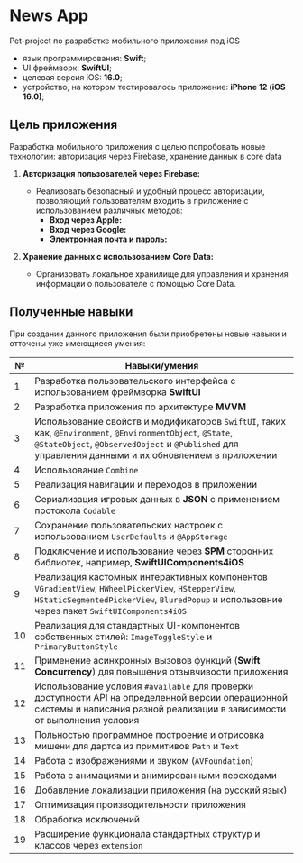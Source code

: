 # News App

Pet-project по разработке мобильного приложения под iOS
- язык программирования: **Swift**;
- UI фреймворк: **SwiftUI**;
- целевая версия iOS: **16.0**;
- устройство, на котором тестировалось приложение: **iPhone 12 (iOS 16.0)**;


## Цель приложения
Разработка мобильного приложения с целью попробовать новые технологии: авторизация через Firebase, хранение данных в core data

1. **Авторизация пользователей через Firebase:**
   - Реализовать безопасный и удобный процесс авторизации, позволяющий пользователям входить в приложение с использованием различных методов:
     - **Вход через Apple:**
     - **Вход через Google:**
     - **Электронная почта и пароль:** 

2. **Хранение данных с использованием Core Data:**
   - Организовать локальное хранилище для управления и хранения информации о пользователе с помощью Core Data.

## Полученные навыки
При создании данного приложения были приобретены новые навыки и отточены уже имеющиеся умения:

| № | Навыки/умения|
|---|---|
| 1| Разработка пользовательского интерфейса с использованием фреймворка **SwiftUI**|
| 2| Разработка приложения по архитектуре **MVVM**|
| 3| Использование свойств и модификаторов `SwiftUI`, таких как, `@Environment`, `@EnvironmentObject`, `@State`, `@StateObject`, `@ObservedObject` и `@Published` для управления данными и их обновлением в приложении|
| 4| Использование `Combine`|
| 5| Реализация навигации и переходов в приложении|
| 6| Сериализация игровых данных в **JSON** с применением протокола `Codable`|
| 7| Сохранение пользовательских настроек с использованием `UserDefaults` и `@AppStorage`|
| 8| Подключение и использование через **SPM** сторонних библиотек, например, **SwiftUIComponents4iOS**|
| 9| Реализация кастомных интерактивных компонентов `VGradientView`, `HWheelPickerView`, `HStepperView`, `HStaticSegmentedPickerView`, `BluredPopup` и использовние через пакет `SwiftUIComponents4iOS`|
|10| Реализация для стандартных UI-компонентов собственных стилей: `ImageToggleStyle` и `PrimaryButtonStyle`|
|11| Применение асинхронных вызовов функций (**Swift Concurrency**) для повышения отзывчивости приложения|
|12| Использование условия `#available` для проверки доступности API на определенной версии операционной системы и написания разной реализации в зависимости от выполнения условия|
|13| Польностью программное построение и отрисовка мишени для дартса из примитивов `Path` и `Text`|
|14| Работа с изображениями и звуком (`AVFoundation`)|
|15| Работа с анимациями и анимированными переходами|
|16| Добавление локализации приложения (на русский язык)|
|17| Оптимизация производительности приложения|
|18| Обработка исключений|
|19| Расширение функционала стандартных структур и классов через `extension`|
